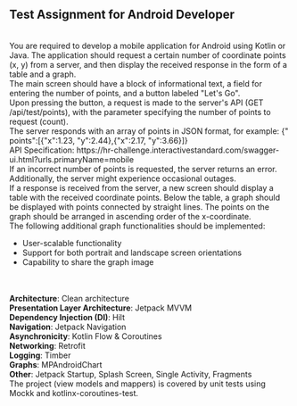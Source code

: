 <h2>Test Assignment for Android Developer</h2>
<br/>
You are required to develop a mobile application for Android using Kotlin or Java. The application
should request a certain number of coordinate points (x, y) from a server, and then display the
received response in the form of a table and a graph.
<br/>
The main screen should have a block of informational text, a field for entering the number of
points, and a button labeled "Let's Go".
<br/>
Upon pressing the button, a request is made to the server's API (GET /api/test/points), with the
parameter specifying the number of points to request (count).
<br/>
The server responds with an array of points in JSON format, for example: {"
points":[{"x":1.23, "y":2.44},{"x":2.17, "y":3.66}]}
<br/>
API Specification:
https://hr-challenge.interactivestandard.com/swagger-ui.html?urls.primaryName=mobile
<br/>
If an incorrect number of points is requested, the server returns an error. Additionally, the server
might experience occasional outages.
<br/>
If a response is received from the server, a new screen should display a table with the received
coordinate points. Below the table, a graph should be displayed with points connected by straight
lines. The points on the graph should be arranged in ascending order of the x-coordinate.
<br/>
The following additional graph functionalities should be implemented:
<br/>
<ul>
<li>User-scalable functionality</li>
<li>Support for both portrait and landscape screen orientations</li>
<li>Capability to share the graph image</li>
</ul>
<br/>
<br/>
<b>Architecture</b>: Clean architecture
<br/>
<b>Presentation Layer Architecture</b>: Jetpack MVVM
<br/>
<b>Dependency Injection (DI)</b>: Hilt
<br/>
<b>Navigation</b>: Jetpack Navigation
<br/>
<b>Asynchronicity</b>: Kotlin Flow & Coroutines
<br/>
<b>Networking</b>: Retrofit
<br/>
<b>Logging</b>: Timber
<br/>
<b>Graphs</b>: MPAndroidChart
<br/>
<b>Other</b>: Jetpack Startup, Splash Screen, Single Activity, Fragments
<br/>
The project (view models and mappers) is covered by unit tests using Mockk and 
kotlinx-coroutines-test.
